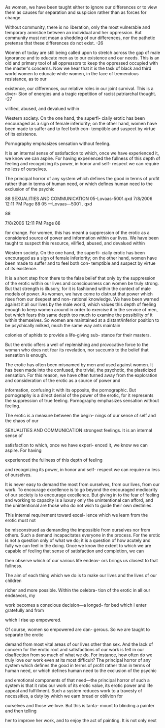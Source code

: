 As women, we have been taught either to ignore our differences or to view them as causes for separation and suspicion rather than as forces for change.

Without community, there is no liberation, only the most vulnerable and temporary armistice between an individual and her oppression. But community must not mean a shedding of our differences, nor the pathetic pretense that
these differences do not exist. -26


Women of today are still being called upon to stretch across the gap of male
ignorance and to educate men as to our existence and our needs. This is an old
and primary tool of all oppressors to keep the oppressed occupied with the
master's concerns. Now we hear that it is the task of black and third world
women to educate white women, in the face of tremendous resistance, as to our

existence, our differences, our relative roles in our joint survival. This is a diver-
Sion of energies and a tragic repetition of racist patriarchal thought. -27



vilified, abused, and devalued within

Western society. On the one hand, the superfi-
cially erotic has been encouraged as a sign of
female inferiority; on the other hand, women have been made to suffer and to feel both con-
temptible and suspect by virtue of its existence.


Pornography
emphasizes sensation without feeling.


It is an internal sense of
satisfaction to which, once we have experienced it, we know we can aspire. For having
experienced the fullness of this depth of feeling
and recognizing its power, in honor and self-
respect we can require no less of ourselves.

The principal horror of any system which
defines the good in terms of profit rather than
in terms of human need, or which defines
human need to the exclusion of the psychic

88 SEXUALITIES AND COMMUNICATION
05-Lovaas-5001.qxd 7/8/2006 12:11 PM Page 88 05 —Lovaas—5001 . qxd

88

7/8/2006 12:11 PM Page 88

for change. For women, this has meant a
suppression of the erotic as a considered source
of power and information within our lives.
We have been taught to suspect this
resource, vilified, abused, and devalued within

Western society. On the one hand, the superfi-
cially erotic has been encouraged as a sign of
female inferiority; on the other hand, women
have been made to suffer and to feel both con-
temptible and suspect by virtue of its existence.

It is a short step from there to the false
belief that only by the suppression of the erotic
within our lives and consciousness can women
be truly strong. But that strength is illusory,
for it is fashioned within the context of male
models of power. As women, we have come to distrust that power which rises from our deepest and non-
rational knowledge. We have been warned against it all our lives by the male world,
which values this depth of feeling enough to
keep women around in order to exercise it in
the service of men, but which fears this same
depth too much to examine the possibility of it
within themselves. So women are maintained
at a distant/inferior position to be psychically
milked, much the same way ants maintain

colonies of aphids to provide a life-giving sub-
stance for their masters.

But the erotic offers a well of replenishing
and provocative force to the woman who does
not fear its revelation, nor succumb to the
belief that sensation is enough.

The erotic has often been misnamed by men
and used against women. It has been made into
the confused, the trivial, the psychotic, the plasticized sensation. For this reason, we have often turned away from the exploration and consideration of the erotic as a source of power and

information, confusing it with its opposite,
the pornographic. But pornography is a direct
denial of the power of the erotic, for it represents
the suppression of true feeling. Pornography
emphasizes sensation without feeling.

The erotic is a measure between the begin-
nings of our sense of self and the chaos of our

SEXUALITIES AND COMMUNICATION
strongest feelings. It is an internal sense of

satisfaction to which, once we have experi-
enced it, we know we can aspire. For having

experienced the fullness of this depth of feeling

and recognizing its power, in honor and self-
respect we can require no less of ourselves.

It is never easy to demand the most from
ourselves, from our lives, from our work. To
encourage excellence is to go beyond the
encouraged mediocrity of our society is to
encourage excellence. But giving in to the fear
of feeling and working to capacity is a luxury
only the unintentional can afford, and the
unintentional are those who do not wish to
guide their own destinies.

This internal requirement toward excel-
lence which we learn from the erotic must not

be misconstrued as demanding the impossible
from ourselves nor from others. Such a
demand incapacitates everyone in the process.
For the erotic is not a question only of what
we do; it is a question of how acutely and fully
we can feel in the doing. Once we know the
extent to which we are capable of feeling that
sense of satisfaction and completion, we can

then observe which of our various life endeav-
ors brings us closest to that fullness.

The aim of each thing which we do is to
make our lives and the lives of our children

richer and more possible. Within the celebra-
tion of the erotic in all our endeavors, my

work becomes a conscious decision—a longed-
for bed which I enter gratefully and from

which I rise up empowered.

Of course, women so empowered are dan-
gerous. So we are taught to separate the erotic

demand from most vital areas of our lives
other than sex. And the lack of concern for the
erotic root and satisfactions of our work is felt
in our disaffection from so much of what we
do. For instance, how often do we truly love
our work even at its most difficult?
The principal horror of any system which
defines the good in terms of profit rather than
in terms of human need, or which defines
human need to the exclusion of the psychic

and emotional components of that need—the
principal horror of such a system is that it robs
our work of its erotic value, its erotic power
and life appeal and fulfillment. Such a system
reduces work to a travesty of necessities, a
duty by which we earn bread or oblivion for

ourselves and those we love. But this is tanta-
mount to blinding a painter and then telling

her to improve her work, and to enjoy the act
of painting. It is not only next